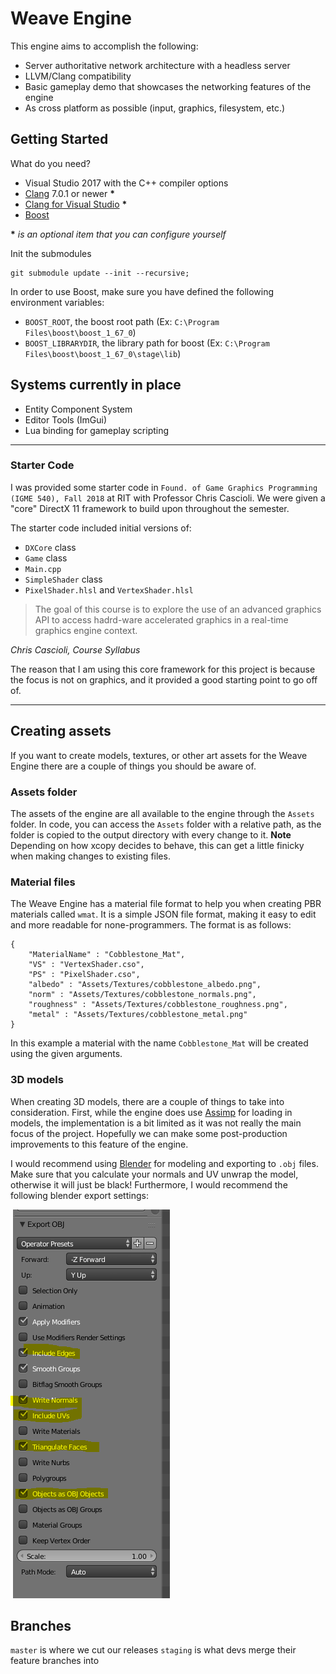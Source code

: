 # Weave Engine

This engine aims to accomplish the following:

* Server authoritative network architecture with a headless server
* LLVM/Clang compatibility
* Basic gameplay demo that showcases the networking features of the engine
* As cross platform as possible (input, graphics, filesystem, etc.)

## Getting Started

What do you need?

* Visual Studio 2017 with the C++ compiler options  
* [Clang](http://releases.llvm.org/download.html) 7.0.1 or newer __*__
* [Clang for Visual Studio](https://marketplace.visualstudio.com/items?itemName=LLVMExtensions.llvm-toolchain) __*__
* [Boost](https://www.boost.org/doc/libs/1_69_0/more/getting_started/windows.html)

__*__ _is an optional item that you can configure yourself_

Init the submodules

```
git submodule update --init --recursive;
```

In order to use Boost, make sure you have defined the following environment variables:

* `BOOST_ROOT`, the boost root path (Ex: `C:\Program Files\boost\boost_1_67_0`)
* `BOOST_LIBRARYDIR`, the library path for boost (Ex: `C:\Program Files\boost\boost_1_67_0\stage\lib`)

## Systems currently in place

* Entity Component System
* Editor Tools (ImGui)
* Lua binding for gameplay scripting

---
### Starter Code

I was provided some starter code in `Found. of Game Graphics Programming (IGME 540), Fall 2018` at RIT with Professor Chris Cascioli. We were given a "core" DirectX 11 framework to build upon throughout the semester.

The starter code included initial versions of:
* `DXCore` class
* `Game` class
* `Main.cpp`
* `SimpleShader` class
* `PixelShader.hlsl` and `VertexShader.hlsl`

>
> The goal of this course is to explore the use of an advanced graphics API to access hadrd-ware accelerated graphics in a real-time graphics engine context.
>

_Chris Cascioli, Course Syllabus_


The reason that I am using this core framework for this project is because the focus is not on graphics, and it provided a good starting point to go off of.  

---


## Creating assets

If you want to create models, textures, or other art assets for the Weave Engine there are a couple of things you should be aware of.

### Assets folder
The assets of the engine are all available to the engine through the `Assets` folder. In code, you can access the `Assets` folder with a relative path, as the folder is copied to the output directory with every change to it. **Note** Depending on how xcopy decides to behave, this can get a little finicky when making changes to existing files.

### Material files
The Weave Engine has a material file format to help you when creating PBR materials called `wmat`. It is a simple JSON file format, making it easy to edit and more readable for none-programmers. The format is as follows:

```
{
	"MaterialName" : "Cobblestone_Mat",
    "VS" : "VertexShader.cso",
	"PS" : "PixelShader.cso",
	"albedo" : "Assets/Textures/cobblestone_albedo.png",
	"norm" : "Assets/Textures/cobblestone_normals.png",
	"roughness" : "Assets/Textures/cobblestone_roughness.png",
	"metal" : "Assets/Textures/cobblestone_metal.png"
}
```
In this example a material with the name `Cobblestone_Mat` will be created using the given arguments.

### 3D models
When creating 3D models, there are a couple of things to take into consideration. First, while the engine does use [Assimp](http://assimp.sourceforge.net/lib_html/usage.html) for loading in models, the implementation is a bit limited as it was not really the main focus of the project. Hopefully we can make some post-production improvements to this feature of the engine.

I would recommend using [Blender](https://www.blender.org/) for modeling and exporting to `.obj` files. Make sure that you calculate your normals and UV unwrap the model, otherwise it will just be black! Furthermore, I would recommend the following blender export settings:


![Blender export settings](blender_export_settings.PNG)

## Branches

`master` is where we cut our releases
`staging` is what devs merge their feature branches into

